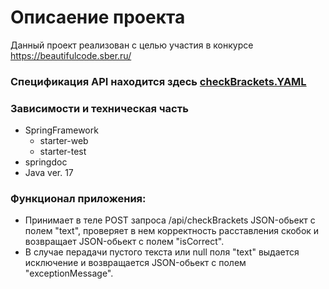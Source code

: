 # Описаение проекта
Данный проект реализован с целью участия в конкурсе https://beautifulcode.sber.ru/
### Спецификация API находится здесь [checkBrackets.YAML](.checkBrackets.YAML)<br>

### Зависимости и техническая часть
- SpringFramework
    - starter-web
    - starter-test
- springdoc
- Java ver. 17
### Функционал приложения:
- Принимает в теле POST запроса /api/checkBrackets JSON-обьект с полем "text", 
проверяет в нем корректность расставления скобок и возвращает JSON-обьект с полем "isCorrect".
- В случае перадачи пустого текста или null поля "text" выдается исключение 
и возвращается JSON-обьект с полем "exceptionMessage".